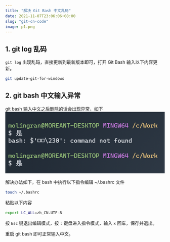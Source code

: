 ```yaml
---
title: "解决 Git Bash 中文乱码"
date: 2021-11-07T23:06:06+08:00
slug: "git-cn-code"
image: p1.png
---
```



## 1. git log 乱码
`git log` 出现乱码，直接更新到最新版本即可，打开 Git Bash 输入以下内容更新。  

```bash
git update-git-for-windows
```


## 2. git bash 中文输入异常  

git bash 输入中文之后删除的话会出现异常，如下  
![](p1.png)

解决办法如下，在 bash 中执行以下指令编辑 ~/.bashrc 文件
```bash
touch ~/.bashrc
```
粘贴以下内容
```bash
export LC_ALL=zh_CN.UTF-8
```
按 `Esc` 键退出编辑模式，按 `:` 键盘进入指令模式，输入 `x` 回车，保存并退出。  

重启 git bash 即可正常输入中文。
